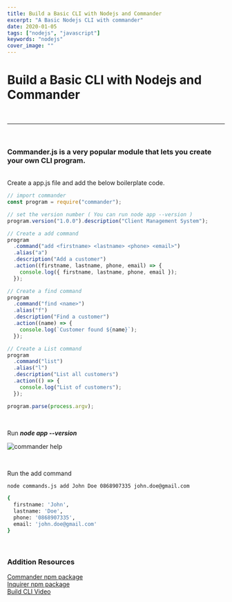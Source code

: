 ```yaml
---
title: Build a Basic CLI with Nodejs and Commander
excerpt: "A Basic Nodejs CLI with commander"
date: 2020-01-05
tags: ["nodejs", "javascript"]
keywords: "nodejs"
cover_image: ""
---
```


# Build a Basic CLI with Nodejs and Commander

<br>
<hr>
<br>

### Commander.js is a very popular module that lets you create your own CLI program.

<br>
Create a app.js file and add the below boilerplate code.

```javascript
// import commander
const program = require("commander");

// set the version number ( You can run node app --version )
program.version("1.0.0").description("Client Management System");

// Create a add command
program
  .command("add <firstname> <lastname> <phone> <email>")
  .alias("a")
  .description("Add a customer")
  .action((firstname, lastname, phone, email) => {
    console.log({ firstname, lastname, phone, email });
  });

// Create a find command
program
  .command("find <name>")
  .alias("f")
  .description("Find a customer")
  .action((name) => {
    console.log(`Customer found ${name}`);
  });

// Create a List command
program
  .command("list")
  .alias("l")
  .description("List all customers")
  .action(() => {
    console.log("List of customers");
  });

program.parse(process.argv);
```

<br>

Run **_node app --version_**

![commander help](/assets/images/Nodejs/Commanderjs.jpg)

<br>

Run the add command

```bash
node commands.js add John Doe 0868907335 john.doe@gmail.com

{
  firstname: 'John',
  lastname: 'Doe',
  phone: '0868907335',
  email: 'john.doe@gmail.com'
}

```

<br>

### Addition Resources

[Commander npm package](https://www.npmjs.com/package/commander "Commander")  
[Inquirer npm package](https://www.npmjs.com/package/inquirer "inquirer")  
[Build CLI Video](https://www.youtube.com/watch?v=v2GKt39-LPA&t=2246s "Build CLI Video")
